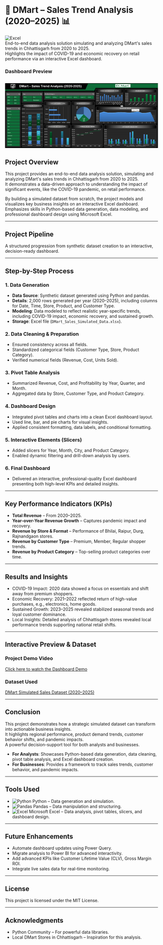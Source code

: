 # 🛒 DMart – Sales Trend Analysis (2020–2025) 📊
![Excel](https://img.shields.io/badge/Microsoft_Excel-217346?style=for-the-badge&logo=microsoft-excel&logoColor=white)  
End-to-end data analysis solution simulating and analyzing DMart's sales trends in Chhattisgarh from 2020 to 2025.  
Highlights the impact of COVID-19 and economic recovery on retail performance via an interactive Excel dashboard.

### Dashboard Preview  
![DMart Sales Dashboard](https://github.com/srishtisharma44/DMart-Sales-Trend-Analysis/blob/main/Dashboard.png) 
---

## Project Overview  
This project provides an end-to-end data analysis solution, simulating and analyzing DMart's sales trends in Chhattisgarh from 2020 to 2025.  
It demonstrates a data-driven approach to understanding the impact of significant events, like the COVID-19 pandemic, on retail performance.

By building a simulated dataset from scratch, the project models and visualizes key business insights on an interactive Excel dashboard.  
Emphasizes skills in Python-based data generation, data modeling, and professional dashboard design using Microsoft Excel.

---

## Project Pipeline  
A structured progression from synthetic dataset creation to an interactive, decision-ready dashboard.

---

## Step-by-Step Process  

### 1. Data Generation  
- **Data Source**: Synthetic dataset generated using Python and pandas.  
- **Details**: 2,000 rows generated per year (2020–2025), including columns for Date, Time, Store, Product, and Customer Type.  
- **Modeling**: Data modeled to reflect realistic year-specific trends, including COVID-19 impact, economic recovery, and sustained growth.  
- **Storage**: Excel file (`DMart_Sales_Simulated_Data.xlsx`).

### 2. Data Cleaning & Preparation  
- Ensured consistency across all fields.  
- Standardized categorical fields (Customer Type, Store, Product Category).  
- Verified numerical fields (Revenue, Cost, Units Sold).

### 3. Pivot Table Analysis  
- Summarized Revenue, Cost, and Profitability by Year, Quarter, and Month.  
- Aggregated data by Store, Customer Type, and Product Category.

### 4. Dashboard Design  
- Integrated pivot tables and charts into a clean Excel dashboard layout.  
- Used line, bar, and pie charts for visual insights.  
- Applied consistent formatting, data labels, and conditional formatting.

### 5. Interactive Elements (Slicers)  
- Added slicers for Year, Month, City, and Product Category.  
- Enabled dynamic filtering and drill-down analysis by users.

### 6. Final Dashboard  
- Delivered an interactive, professional-quality Excel dashboard presenting both high-level KPIs and detailed insights.

---

## Key Performance Indicators (KPIs)  
- **Total Revenue** – From 2020–2025.  
- **Year-over-Year Revenue Growth** – Captures pandemic impact and recovery.  
- **Revenue by Store & Format** – Performance of Bhilai, Raipur, Durg, Rajnandgaon stores.  
- **Revenue by Customer Type** – Premium, Member, Regular shopper trends.  
- **Revenue by Product Category** – Top-selling product categories over time.

---

## Results and Insights  
- COVID-19 Impact: 2020 data showed a focus on essentials and shift away from premium shoppers.  
- Economic Recovery: 2021–2022 reflected return of high-value purchases, e.g., electronics, home goods.  
- Sustained Growth: 2023–2025 revealed stabilized seasonal trends and loyal customer dominance.  
- Local Insights: Detailed analysis of Chhattisgarh stores revealed local performance trends supporting national retail shifts.

---

## Interactive Preview & Dataset  

### Project Demo Video  
[Click here to watch the Dashboard Demo](https://github.com/srishtisharma44/DMart-Sales-Trend-Analysis/blob/main/Demo.gif)

### Dataset Used  
[DMart Simulated Sales Dataset (2020–2025)](https://github.com/srishtisharma44/DMart-Sales-Trend-Analysis/blob/main/DMart%20Sales%20Data.xlsx)

---

## Conclusion  
This project demonstrates how a strategic simulated dataset can transform into actionable business insights.  
It highlights regional performance, product demand trends, customer behavior shifts, and pandemic impacts.  
A powerful decision-support tool for both analysts and businesses.

- **For Analysts**: Showcases Python-based data generation, data cleaning, pivot table analysis, and Excel dashboard creation.  
- **For Businesses**: Provides a framework to track sales trends, customer behavior, and pandemic impacts.

---

## Tools Used  
- ![Python](https://img.shields.io/badge/Python-3776AB?style=for-the-badge&logo=python&logoColor=white) Python – Data generation and simulation.  
- ![Pandas](https://img.shields.io/badge/Pandas-150458?style=for-the-badge&logo=pandas&logoColor=white) Pandas – Data manipulation and structuring.  
- ![Excel](https://img.shields.io/badge/Microsoft_Excel-217346?style=for-the-badge&logo=microsoft-excel&logoColor=white) Microsoft Excel – Data analysis, pivot tables, slicers, and dashboard design.

---

## Future Enhancements  
- Automate dashboard updates using Power Query.  
- Migrate analysis to Power BI for advanced interactivity.  
- Add advanced KPIs like Customer Lifetime Value (CLV), Gross Margin ROI.  
- Integrate live sales data for real-time monitoring.

---

## License  
This project is licensed under the MIT License.

---

## Acknowledgments  
- Python Community – For powerful data libraries.  
- Local DMart Stores in Chhattisgarh – Inspiration for this analysis.
